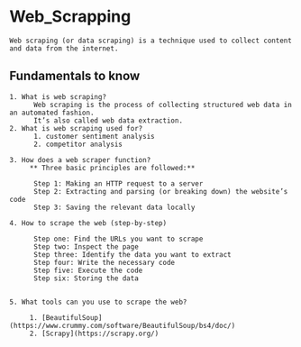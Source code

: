 # Web_Scrapping
    Web scraping (or data scraping) is a technique used to collect content and data from the internet. 
    
  ## Fundamentals to know   
    1. What is web scraping?
          Web scraping is the process of collecting structured web data in an automated fashion. 
          It’s also called web data extraction.
    2. What is web scraping used for?
          1. customer sentiment analysis
          2. competitor analysis
          
    3. How does a web scraper function?
         ** Three basic principles are followed:**

          Step 1: Making an HTTP request to a server
          Step 2: Extracting and parsing (or breaking down) the website’s code
          Step 3: Saving the relevant data locally
          
    4. How to scrape the web (step-by-step)
    
          Step one: Find the URLs you want to scrape
          Step two: Inspect the page
          Step three: Identify the data you want to extract
          Step four: Write the necessary code
          Step five: Execute the code
          Step six: Storing the data
          
          
    5. What tools can you use to scrape the web?
    
         1. [BeautifulSoup](https://www.crummy.com/software/BeautifulSoup/bs4/doc/)
         2. [Scrapy](https://scrapy.org/)
        
